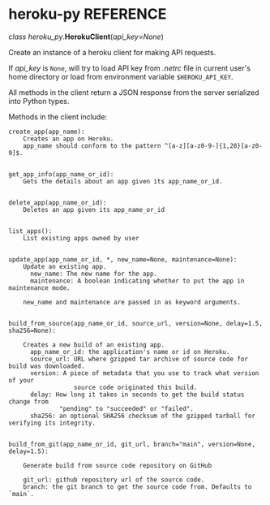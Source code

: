 # heroku\-py REFERENCE

_class_ _heroku_py_\.**HerokuClient**(_api_key_=_None_)

Create an instance of a heroku client for making API requests.

If _api_key_ is `None`, will try to load API key from _\.netrc_ file in
current user's home directory or load from environment variable `$HEROKU_API_KEY`.

All methods in the client return a JSON response from the server serialized into Python types.

Methods in the client include:

    create_app(app_name):
        Creates an app on Heroku.
        app_name should conform to the pattern ^[a-z][a-z0-9-]{1,28}[a-z0-9]$.


    get_app_info(app_name_or_id):
        Gets the details about an app given its app_name_or_id.


    delete_app(app_name_or_id):
        Deletes an app given its app_name_or_id


    list_apps():
        List existing apps owned by user


    update_app(app_name_or_id, *, new_name=None, maintenance=None):
        Update an existing app.
          new_name: The new name for the app.
          maintenance: A boolean indicating whether to put the app in maintenance mode.

        new_name and maintenance are passed in as keyword arguments.


    build_from_source(app_name_or_id, source_url, version=None, delay=1.5, sha256=None):

        Creates a new build of an existing app.
          app_name_or_id: the application's name or id on Heroku.
          source_url: URL where gzipped tar archive of source code for build was downloaded.
          version: A piece of metadata that you use to track what version of your
                      source code originated this build.
          delay: How long it takes in seconds to get the build status change from
                  "pending" to "succeeded" or "failed".
          sha256: an optional SHA256 checksum of the gzipped tarball for verifying its integrity.


    build_from_git(app_name_or_id, git_url, branch="main", version=None, delay=1.5):

        Generate build from source code repository on GitHub

        git_url: github repository url of the source code.
        branch: the git branch to get the source code from. Defaults to `main`.

